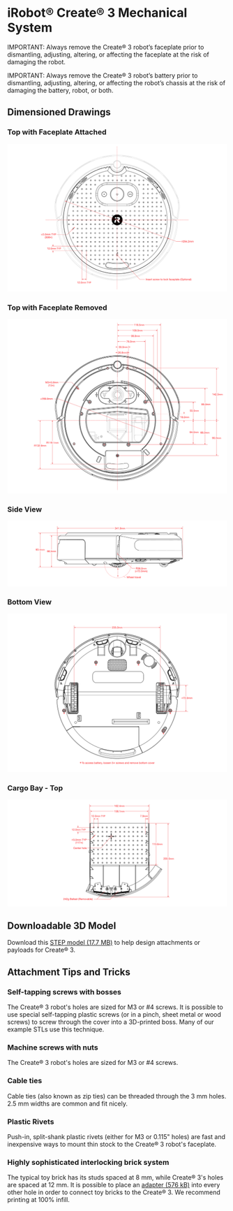# iRobot® Create® 3 Mechanical System
IMPORTANT: Always remove the Create® 3 robot’s faceplate prior to dismantling, adjusting, altering, or affecting the faceplate at the risk of damaging the robot.

IMPORTANT: Always remove the Create® 3 robot’s battery prior to dismantling, adjusting, altering, or affecting the robot’s chassis at the risk of damaging the battery, robot, or both.

## Dimensioned Drawings
### Top with Faceplate Attached
![The Create® 3 Faceplate Drawing](data/faceplate_drawing.svg "Create® 3 Faceplate Drawing")
### Top with Faceplate Removed
![The Create® 3 Top Drawing](data/top_drawing.svg "Create® 3 Top Drawing")
### Side View
![The Create® 3 Side Drawing](data/side_drawing.svg "Create® 3 Side Drawing")
### Bottom View
![The Create® 3 Bottom Drawing](data/bottom_drawing.svg "Create® 3 Bottom Drawing")
### Cargo Bay - Top
![The Create® 3 Cargo Bay Drawing](data/cargo_bay_drawing.svg "Create® 3 Cargo Bay Drawing")

## Downloadable 3D Model
Download this [STEP model (17.7 MB)](data/iRobot_Create_3_Public_Model.step) to help design attachments or payloads for Create® 3.

## Attachment Tips and Tricks
### Self-tapping screws with bosses
The Create® 3 robot's holes are sized for M3 or #4 screws.
It is possible to use special self-tapping plastic screws (or in a pinch, sheet metal or wood screws) to screw through the cover into a 3D-printed boss.
Many of our example STLs use this technique.
### Machine screws with nuts
The Create® 3 robot's holes are sized for M3 or #4 screws.
### Cable ties
Cable ties (also known as zip ties) can be threaded through the 3 mm holes.
2.5 mm widths are common and fit nicely.
### Plastic Rivets
Push-in, split-shank plastic rivets (either for M3 or 0.115" holes) are fast and inexpensive ways to mount thin stock to the Create® 3 robot's faceplate.
### Highly sophisticated interlocking brick system
The typical toy brick has its studs spaced at 8 mm, while Create® 3's holes are spaced at 12 mm.
It is possible to place an [adapter (576 kB)](data/C3-Stud-Mount.stl) into every other hole in order to connect toy bricks to the Create® 3.
We recommend printing at 100% infill.
